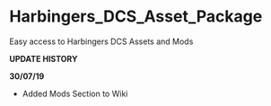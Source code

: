 # Harbingers_DCS_Asset_Package
Easy access to Harbingers DCS Assets and Mods

**UPDATE HISTORY**

**30/07/19**
* Added Mods Section to Wiki
